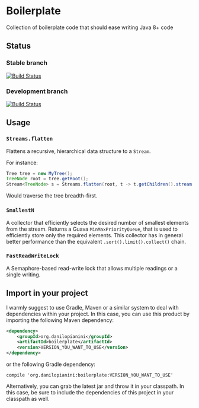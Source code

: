 # Boilerplate

Collection of boilerplate code that should ease writing Java 8+ code

## Status

### Stable branch

[![Build Status](https://travis-ci.org/DanySK/boilerplate.svg?branch=master)](https://travis-ci.org/DanySK/boilerplate)

### Development branch

[![Build Status](https://travis-ci.org/DanySK/boilerplate.svg?branch=develop)](https://travis-ci.org/DanySK/boilerplate)

## Usage

### `Streams.flatten`

Flattens a recursive, hierarchical data structure to a `Stream`.

For instance:
``` java
Tree tree = new MyTree();
TreeNode root = tree.getRoot();
Stream<TreeNode> s = Streams.flatten(root, t -> t.getChildren().stream())
```
Would traverse the tree breadth-first.

### `SmallestN`

A collector that efficiently selects the desired number of smallest elements from the stream.
Returns a Guava `MinMaxPriorityQueue`, that is used to efficiently store only the required elements.
This collector has in general better performance than the equivalent `.sort().limit().collect()` chain.

### `FastReadWriteLock`

A Semaphore-based read-write lock that allows multiple readings or a single writing.

## Import in your project

I warmly suggest to use Gradle, Maven or a similar system to deal with dependencies within your project. In this case, you can use this product by importing the following Maven dependency:

```xml
<dependency>
    <groupId>org.danilopianini</groupId>
    <artifactId>boilerplate</artifactId>
    <version>VERSION_YOU_WANT_TO_USE</version>
</dependency>
```

or the following Gradle dependency:

```Gradle
compile 'org.danilopianini:boilerplate:VERSION_YOU_WANT_TO_USE'
```

Alternatively, you can grab the latest jar and throw it in your classpath. In this case, be sure to include the dependencies of this project in your classpath as well.


